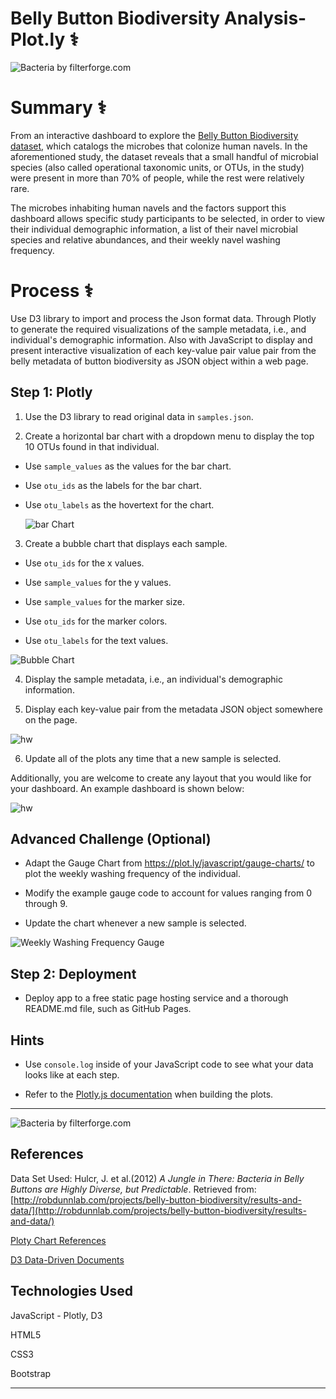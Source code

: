 # Belly Button Biodiversity Analysis- Plot.ly :medical_symbol:


![Bacteria by filterforge.com](Images/microbes-sem.jpg)

# Summary :medical_symbol:

From an interactive dashboard to explore the [Belly Button Biodiversity dataset](http://robdunnlab.com/projects/belly-button-biodiversity/), which catalogs the microbes that colonize human navels. In the aforementioned study, the dataset reveals that a small handful of microbial species (also called operational taxonomic units, or OTUs, in the study) were present in more than 70% of people, while the rest were relatively rare. 

The microbes inhabiting human navels and the factors support this dashboard allows specific study participants to be selected, in order to view their individual demographic information, a list of their navel microbial species and relative abundances, and their weekly navel washing frequency.


# Process :medical_symbol:
Use D3 library to import and process the Json format data. Through Plotly to generate the required visualizations of the sample metadata, i.e., and individual's demographic information. Also with JavaScript to display and present interactive visualization of each key-value pair value pair from the belly metadata of button biodiversity as JSON object within a web page. 

## Step 1: Plotly

1. Use the D3 library to read original data in `samples.json`.

2. Create a horizontal bar chart with a dropdown menu to display the top 10 OTUs found in that individual.

* Use `sample_values` as the values for the bar chart.

* Use `otu_ids` as the labels for the bar chart.

* Use `otu_labels` as the hovertext for the chart.

  ![bar Chart](Images/hw01.png)

3. Create a bubble chart that displays each sample.

* Use `otu_ids` for the x values.

* Use `sample_values` for the y values.

* Use `sample_values` for the marker size.

* Use `otu_ids` for the marker colors.

* Use `otu_labels` for the text values.

![Bubble Chart](Images/bubble_chart.png)

4. Display the sample metadata, i.e., an individual's demographic information.

5. Display each key-value pair from the metadata JSON object somewhere on the page.

![hw](Images/hw03.png)

6. Update all of the plots any time that a new sample is selected.

Additionally, you are welcome to create any layout that you would like for your dashboard. An example dashboard is shown below:

![hw](Images/hw02.png)


## Advanced Challenge (Optional)

* Adapt the Gauge Chart from <https://plot.ly/javascript/gauge-charts/> to plot the weekly washing frequency of the individual.

* Modify the example gauge code to account for values ranging from 0 through 9.

* Update the chart whenever a new sample is selected.

![Weekly Washing Frequency Gauge](Images/gauge.png)


## Step 2: Deployment

* Deploy app to a free static page hosting service and a thorough README.md file, such as GitHub Pages. 


## Hints

* Use `console.log` inside of your JavaScript code to see what your data looks like at each step.

* Refer to the [Plotly.js documentation](https://plot.ly/javascript/) when building the plots.


- - -
![Bacteria by filterforge.com](Images/bacteria.jpg)
## References

Data Set Used:
Hulcr, J. et al.(2012) _A Jungle in There: Bacteria in Belly Buttons are Highly Diverse, but Predictable_. Retrieved from: [http://robdunnlab.com/projects/belly-button-biodiversity/results-and-data/](http://robdunnlab.com/projects/belly-button-biodiversity/results-and-data/)

[Ploty Chart References](https://plotly.com/javascript//) 

[D3 Data-Driven Documents](https://d3js.org/) 

## Technologies Used

JavaScript - Plotly, D3

HTML5

CSS3

Bootstrap

- - -
